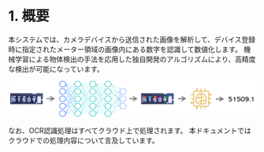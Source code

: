 # 1. 概要

本システムでは、カメラデバイスから送信された画像を解析して、デバイス登録時に指定されたメーター領域の画像内にある数字を認識して数値化します。
機械学習による物体検出の手法を応用した独自開発のアルゴリズムにより、高精度な検出が可能になっています。

![](img/dcnn.png)

なお、OCR認識処理はすべてクラウド上で処理されます。
本ドキュメントではクラウドでの処理内容について言及しています。
